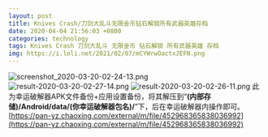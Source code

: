 ```yaml
---
layout: post
title: Knives Crash/刀剑大乱斗无限金币钻石解锁所有武器英雄存档
date: 2020-04-04 21:56:03 +0800
categories: technology
tags: Knives Crash 刀剑大乱斗 无限金币 钻石解锁 所有武器英雄 存档 
img: https://i.loli.net/2021/02/07/mCYWrwOactxJEFN.png
---
```

![screenshot_2020-03-20-02-24-13.png](https://i.loli.net/2021/02/07/mCYWrwOactxJEFN.png)
![result-2020-03-20-02-27-14.png](https://i.loli.net/2021/02/07/iP6Lry4QUDsopdv.png)
![result-2020-03-20-02-26-11.png](https://i.loli.net/2021/02/07/vIFzShasKfbitQj.png)
此为幸运破解器APK文件备份+应用设置备份，将其解压到“**(内部存储)/Android/data/(你幸运破解器包名)/**”下，后在幸运破解器内操作即可。
[https://pan-yz.chaoxing.com/external/m/file/452968365838036992](https://pan-yz.chaoxing.com/external/m/file/452968365838036992)